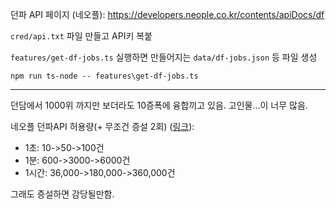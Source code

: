 던파 API 페이지 (네오플): https://developers.neople.co.kr/contents/apiDocs/df

`cred/api.txt` 파일 만들고 API키 복붙

`features/get-df-jobs.ts` 실행하면 만들어지는 `data/df-jobs.json` 등 파일 생성

```
npm run ts-node -- features\get-df-jobs.ts
```

---

던담에서 1000위 까지만 보더라도 10증폭에 융합끼고 있음. 고인물...이 너무 많음.

네오플 던파API 허용량(+ 무조건 증설 2회) ([링크](https://developers.neople.co.kr/contents/guide/pages/all#api-%EA%B5%AC%EC%84%B1)):

  - 1초: 10->50->100건
  - 1분: 600->3000->6000건
  - 1시간: 36,000->180,000->360,000건

그래도 증설하면 감당될만함.